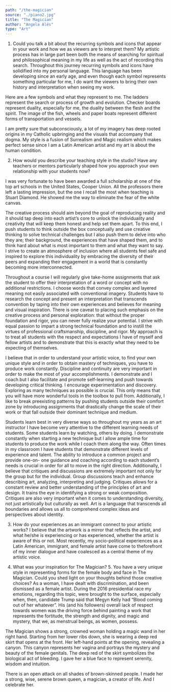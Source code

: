 ```yaml
---
path: "/the-magician"
source: "./piano2.jpg"
title: "The Magician"
author: "Angela Alés"
type: "Art"
---
```


1. Could you talk a bit about the recurring symbols and icons that appear in your work and how we as viewers are to interpret them?
My artistic process has in large part been both the means of searching for spiritual and philosophical meaning in my life as well as the act of recording this search. Throughout this journey recurring symbols and icons have solidified into my personal language. This language has been developing since an early age, and even though each symbol represents something particular for me, I do want the viewers to bring their own history and interpretation when seeing my work. 

Here are a few symbols and what they represent to me.
The ladders represent the search or process of growth and evolution.
Checker boards represent duality, especially for me, the duality between the flesh and the spirit.
The image of the fish, wheels and paper boats represent different forms of transportation and vessels.

I am pretty sure that subconsciously, a lot of my imagery has deep rooted origins in my Catholic upbringing and the visuals that accompany that dogma. My style is a fusion of Surrealism and Magic realism which makes perfect sense since I am a Latin American artist and my art is about the human condition.


2. How would you describe your teaching style in the studio? Have any teachers or mentors particularly shaped how you approach your own relationship with your students now?

I was very fortunate to have been awarded a full scholarship at one of the top art schools in the United States, Cooper Union. All the professors there left a lasting impression, but the one I recall the most when teaching is Stuart Diamond. He showed me the way to eliminate the fear of the white canvas.

The creative process should aim beyond the goal of reproducing reality and it should tap deep into each artist’s core to unlock the individuality and creativity that will keep them honest and help set them apart. To this end, I push students to think outside the box conceptually and use creative thinking to solve technical challenges but I also push them to delve into who they are; their background, the experiences that have shaped them, and to think hard about what is most important to them and what they want to say. I strive to create an atmosphere of inclusion where all students feel safe and inspired to explore this individuality by embracing the diversity of their peers and expanding their engagement in a world that is constantly becoming more interconnected.

Throughout a course I will regularly give take-home assignments that ask the student to offer their interpretation of a word or concept with no additional restrictions. I choose words that convey complex and layered meaning not easily associated with conventional imagery. Students have to research the concept and present an interpretation that transcends convention by taping into their own experiences and believes for meaning and visual inspiration.
There is one caveat to placing such emphasis on the creative process and personal exploration: that without the proper foundation and rigor, you can never fully realize your potential. I strive with equal passion to impart a strong technical foundation and to instill the virtues of professional craftsmanship, discipline, and rigor. My approach is to treat all students with the respect and expectations I have of myself and fellow artists and to demonstrate that this is exactly what they need to be expecting of themselves.

I believe that in order to understand your artistic voice, to find your own unique style and in order to obtain mastery of techniques, you have to produce work constantly. Discipline and continuity are very important in order to make the most of your accomplishments. I demonstrate and I coach but I also facilitate and promote self-learning and push towards developing critical thinking. I encourage experimentation and discovery. Exploring as many techniques as possible is crucial. This only means that you will have more wonderful tools in the toolbox to pull from. Additionally, I like to break preexisting patterns by pushing students outside their comfort zone by introducing assignments that drastically change the scale of their work or that fall outside their dominant technique and medium.

Students learn best in very diverse ways so throughout my years as an art instructor I have become very attentive to the different learning needs of students. Some students learn by watching, others by doing. I demonstrate constantly when starting a new technique but I allow ample time for students to produce the work while I coach them along the way. Often times in my classroom I have students that demonstrate different levels of experience and talent. The ability to introduce a common project and provide one-on- one guidance and coaching according to each student’s needs is crucial in order for all to move in the right direction.
Additionally, I believe that critiques and discussions are extremely important not only for the group but for the individual. Group discussions teach and enhance describing art, analyzing, interpreting and judging. Critiques allows for a constant review and better understanding of the principles of art and design. It trains the eye in identifying a strong or weak composition. Critiques are also very important when it comes to understanding diversity, not just artistically but culturally as well. Art is a language that transcends all boundaries and allows us all to comprehend complex ideas and perspectives about identity.

3. How do your experiences as an immigrant connect to your artistic works?
I believe that the artwork is a mirror that reflects the artist, and what he/she is experiencing or has experienced, whether the artist is aware of this or not. Most recently, my socio-political experiences as a Latin American, immigrant, and female artist have come to theforefront of my inner dialogue and have coalesced as a central theme of my artistic voice.


4. What was your inspiration for The Magician? 5. You have a very unique style in representing forms for the female body and face in The Magician. Could you shed light on your thoughts behind those creative choices?
As a woman, I have dealt with discrimination, and been dismissed as a female artist. During the 2016 presidential race my emotions, regarding this topic, were brought to the surface, especially when, then, candidate Trump said that Megyn Kelly had “Blood coming out of her whatever”. His (and his followers) overall lack of respect towards women was the driving force behind painting a work that represents the fortitude, the strength and dignity, and magic and mystery, that we, as menstrual beings, as women, possess.

The Magician shows a strong, crowned woman holding a magic wand in her right hand.  Starting from her lower ribs down, she is wearing a deep red skirt that opens at the front. Her left-hand points at the opening, revealing a canyon. This canyon represents her vagina and portrays the mystery and beauty of the female genitals. The deep red of the skirt symbolizes the biological act of bleeding. I gave her a blue face to represent serenity, wisdom and intuition.

There is an open attack on all shades of brown-skinned people. I made her a strong, wise, serene brown queen, a magician, a creator of life. And I celebrate her.
